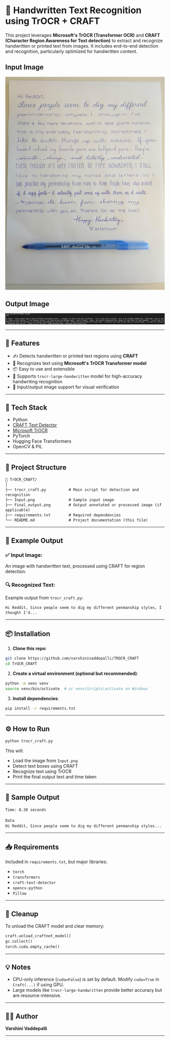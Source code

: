 
# 📝 Handwritten Text Recognition using TrOCR + CRAFT

This project leverages **Microsoft's TrOCR (Transformer OCR)** and **CRAFT (Character Region Awareness for Text detection)** to extract and recognize handwritten or printed text from images. It includes end-to-end detection and recognition, particularly optimized for handwritten content.
## Input Image
![Input Image Sample](./Input.png)

## Output Image
![Output Image Sample](./Final_output.png)

---

## 🚀 Features

- ✍️ Detects handwritten or printed text regions using **CRAFT**
- 🤖 Recognizes text using **Microsoft's TrOCR Transformer model**
- 📦 Easy to use and extensible
- 🧠 Supports `trocr-large-handwritten` model for high-accuracy handwriting recognition
- 📸 Input/output image support for visual verification

---

## 🧰 Tech Stack

- Python
- [CRAFT Text Detector](https://github.com/clovaai/CRAFT-pytorch)
- [Microsoft TrOCR](https://huggingface.co/microsoft/trocr-large-handwritten)
- PyTorch
- Hugging Face Transformers
- OpenCV & PIL

---

## 📂 Project Structure

```
📁 TrOCR_CRAFT/
│
├── trocr_craft.py          # Main script for detection and recognition
├── Input.png               # Sample input image
├── Final_output.png        # Output annotated or processed image (if applicable)
├── requirements.txt        # Required dependencies
└── README.md               # Project documentation (this file)
```

---

## 📸 Example Output

### ✅ Input Image:
An image with handwritten text, processed using CRAFT for region detection.

### 🔍 Recognized Text:
Example output from `trocr_craft.py`:
```
Hi Reddit, Since people seem to dig my different penmanship styles, I thought I'd...
```

---

## 📦 Installation

1. **Clone this repo**:
```bash
git clone https://github.com/varshinivaddepalli/TROCR_CRAFT
cd TrOCR_CRAFT
```

2. **Create a virtual environment (optional but recommended)**:
```bash
python -m venv venv
source venv/bin/activate  # or venv\Scripts\activate on Windows
```

3. **Install dependencies**:
```bash
pip install -r requirements.txt
```

---

## ⚙️ How to Run

```bash
python trocr_craft.py
```

This will:
- Load the image from `Input.png`
- Detect text boxes using CRAFT
- Recognize text using TrOCR
- Print the final output text and time taken

---

## 🧪 Sample Output

```bash
Time: 8.38 seconds

Data
Hi Reddit, Since people seem to dig my different penmanship styles...
```

---

## 📥 Requirements

Included in `requirements.txt`, but major libraries:
- `torch`
- `transformers`
- `craft-text-detector`
- `opencv-python`
- `Pillow`

---

## 🧹 Cleanup

To unload the CRAFT model and clear memory:

```python
craft.unload_craftnet_model()
gc.collect()
torch.cuda.empty_cache()
```

---

## 💡 Notes

- CPU-only inference (`cuda=False`) is set by default. Modify `cuda=True` in `Craft(...)` if using GPU.
- Large models like `trocr-large-handwritten` provide better accuracy but are resource-intensive.

---

## 🧑‍💻 Author

**Varshini Vaddepalli**  

---
